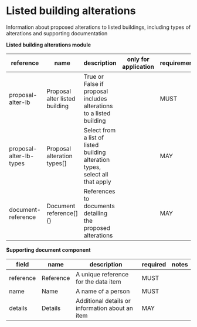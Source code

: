 # Listed building alterations

Information about proposed alterations to listed buildings, including types of alterations and supporting documentation


**Listed building alterations module**

| reference | name | description | only for application | requirement | notes |
| --- | --- | --- | --- | --- | --- |
| proposal-alter-lb | Proposal alter listed building | True or False if proposal includes alterations to a listed building |  | MUST |  |
| proposal-alter-lb-types | Proposal alteration types[] | Select from a list of listed building alteration types, select all that apply |  | MAY | Select from the **lb-alteration-type** enum |
| document-reference | Document reference[]{} | References to documents detailing the proposed alterations |  | MAY |  |


**Supporting document component**

field | name | description | required | notes
-- | -- | -- | -- | --
reference | Reference | A unique reference for the data item | MUST | 
name | Name | A name of a person | MUST | 
details | Details | Additional details or information about an item | MAY | 

